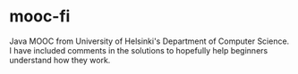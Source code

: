 # mooc-fi
Java MOOC from University of Helsinki's Department of Computer Science. I have included comments in the solutions to hopefully help beginners understand how they work. 
